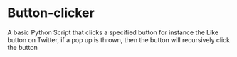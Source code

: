# Button-clicker
A basic Python Script that clicks a specified button for instance the Like button on Twitter, if a pop up is thrown, then the button will recursively click the button
